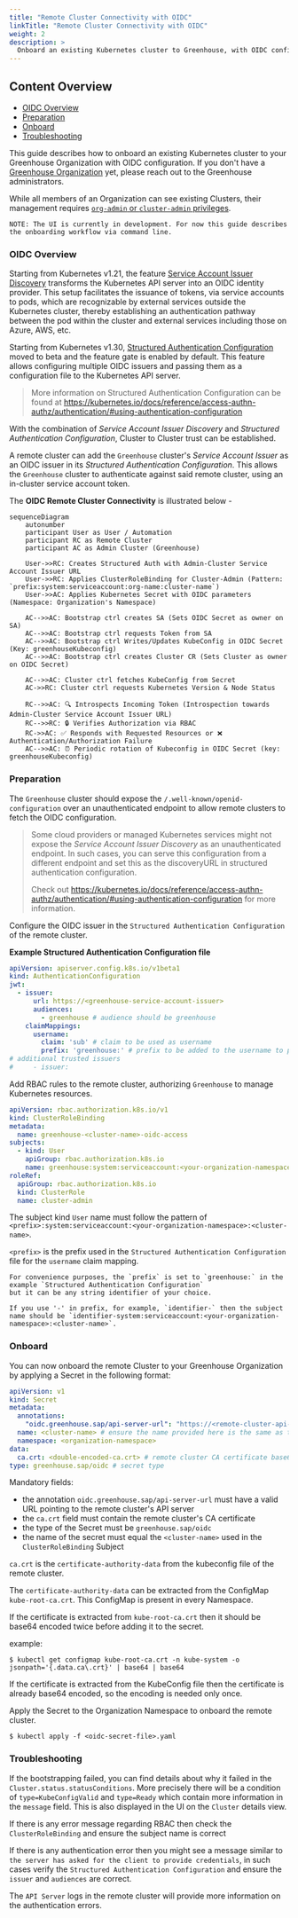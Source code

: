 ```yaml
---
title: "Remote Cluster Connectivity with OIDC"
linkTitle: "Remote Cluster Connectivity with OIDC"
weight: 2
description: >
  Onboard an existing Kubernetes cluster to Greenhouse, with OIDC configuration.
---
```


## Content Overview

- [OIDC Overview](#oidc-overview)
- [Preparation](#preparation)
- [Onboard](#onboard)
- [Troubleshooting](#troubleshooting)

This guide describes how to onboard an existing Kubernetes cluster to your Greenhouse Organization with OIDC
configuration.
If you don't have a [Greenhouse Organization](https://cloudoperators.github.io/greenhouse/docs/user-guides/organization/creation/) yet, please reach out to the Greenhouse administrators.

While all members of an Organization can see existing Clusters, their management requires [`org-admin` or
`cluster-admin` privileges](./../../getting-started/core-concepts/organizations.md).

```
NOTE: The UI is currently in development. For now this guide describes the onboarding workflow via command line.
```

### OIDC Overview

Starting from Kubernetes v1.21, the feature [Service Account Issuer Discovery](https://kubernetes.io/docs/tasks/configure-pod-container/configure-service-account/#service-account-issuer-discovery)
transforms the Kubernetes API server into an OIDC identity provider. This setup facilitates the issuance of tokens, via
service accounts to pods, which are recognizable by external services outside the Kubernetes cluster, thereby
establishing an authentication pathway between the pod within the cluster and external services including those on
Azure, AWS, etc.

Starting from Kubernetes v1.30, [Structured Authentication Configuration](https://kubernetes.io/blog/2024/04/25/structured-authentication-moves-to-beta/)
moved to beta and the feature gate is enabled by default. This feature allows configuring multiple OIDC issuers and
passing them as a configuration file to the Kubernetes API server.


> More information on Structured Authentication Configuration can be found at https://kubernetes.io/docs/reference/access-authn-authz/authentication/#using-authentication-configuration

With the combination of _Service Account Issuer Discovery_ and _Structured Authentication Configuration_, Cluster to
Cluster trust can be established.

A remote cluster can add the `Greenhouse` cluster's _Service Account Issuer_ as an
OIDC issuer in its _Structured Authentication Configuration_. This allows the `Greenhouse` cluster to authenticate
against said remote cluster, using an in-cluster service account token.

The **OIDC Remote Cluster Connectivity** is illustrated below -


```mermaid
sequenceDiagram
    autonumber
    participant User as User / Automation
    participant RC as Remote Cluster
    participant AC as Admin Cluster (Greenhouse)

    User->>RC: Creates Structured Auth with Admin-Cluster Service Account Issuer URL
    User->>RC: Applies ClusterRoleBinding for Cluster-Admin (Pattern: `prefix:system:serviceaccount:org-name:cluster-name`)
    User->>AC: Applies Kubernetes Secret with OIDC parameters (Namespace: Organization's Namespace)

    AC-->>AC: Bootstrap ctrl creates SA (Sets OIDC Secret as owner on SA)
    AC-->>AC: Bootstrap ctrl requests Token from SA
    AC-->>AC: Bootstrap ctrl Writes/Updates KubeConfig in OIDC Secret (Key: greenhouseKubeconfig)
    AC-->>AC: Bootstrap ctrl creates Cluster CR (Sets Cluster as owner on OIDC Secret)

    AC-->>AC: Cluster ctrl fetches KubeConfig from Secret
    AC->>RC: Cluster ctrl requests Kubernetes Version & Node Status

    RC-->>AC: 🔍 Introspects Incoming Token (Introspection towards Admin-Cluster Service Account Issuer URL)
    RC-->>RC: 🔒 Verifies Authorization via RBAC
    RC->>AC: ✅ Responds with Requested Resources or ❌ Authentication/Authorization Failure
    AC-->>AC: ⏰ Periodic rotation of Kubeconfig in OIDC Secret (key: greenhouseKubeconfig)
```

### Preparation

The `Greenhouse` cluster should expose the `/.well-known/openid-configuration` over an unauthenticated endpoint to allow
remote clusters to fetch the OIDC configuration.


> Some cloud providers or managed Kubernetes services might not expose the _Service Account Issuer Discovery_ as an unauthenticated endpoint. In such
cases, you can serve this configuration from a different endpoint and set this as the discoveryURL 
in structured authentication configuration. 
> 
> Check out https://kubernetes.io/docs/reference/access-authn-authz/authentication/#using-authentication-configuration
for more information.

Configure the OIDC issuer in the `Structured Authentication Configuration` of the remote cluster.

**Example Structured Authentication Configuration file**

```yaml
apiVersion: apiserver.config.k8s.io/v1beta1
kind: AuthenticationConfiguration
jwt:
  - issuer:
      url: https://<greenhouse-service-account-issuer>
      audiences:
        - greenhouse # audience should be greenhouse
    claimMappings:
      username:
        claim: 'sub' # claim to be used as username
        prefix: 'greenhouse:' # prefix to be added to the username to prevent impersonation (can be any string of your choice)
# additional trusted issuers
#     - issuer:
```

Add RBAC rules to the remote cluster, authorizing `Greenhouse` to manage Kubernetes resources.

```yaml
apiVersion: rbac.authorization.k8s.io/v1
kind: ClusterRoleBinding
metadata:
  name: greenhouse-<cluster-name>-oidc-access
subjects:
  - kind: User
    apiGroup: rbac.authorization.k8s.io
    name: greenhouse:system:serviceaccount:<your-organization-namespace>:<cluster-name>
roleRef:
  apiGroup: rbac.authorization.k8s.io
  kind: ClusterRole
  name: cluster-admin
```

The subject kind `User` name must follow the pattern of
`<prefix>:system:serviceaccount:<your-organization-namespace>:<cluster-name>`.

`<prefix>` is the prefix used in the `Structured Authentication Configuration` file for the `username` claim mapping.

```NOTE
For convenience purposes, the `prefix` is set to `greenhouse:` in the example `Structured Authentication Configuration`
but it can be any string identifier of your choice.

If you use '-' in prefix, for example, `identifier-` then the subject name should be `identifier-system:serviceaccount:<your-organization-namespace>:<cluster-name>`.
```

### Onboard

You can now onboard the remote Cluster to your Greenhouse Organization by applying a Secret in the following format:

```yaml
apiVersion: v1
kind: Secret
metadata:
  annotations:
    "oidc.greenhouse.sap/api-server-url": "https://<remote-cluster-api-server-url>"
  name: <cluster-name> # ensure the name provided here is the same as the <cluster-name> in the ClusterRoleBinding
  namespace: <organization-namespace>
data:
  ca.crt: <double-encoded-ca.crt> # remote cluster CA certificate base64 encoded
type: greenhouse.sap/oidc # secret type
```

Mandatory fields:

- the annotation `oidc.greenhouse.sap/api-server-url` must have a valid URL pointing to the remote cluster's API server
- the `ca.crt` field must contain the remote cluster's CA certificate
- the type of the Secret must be `greenhouse.sap/oidc`
- the name of the secret must equal the `<cluster-name>` used in the `ClusterRoleBinding` Subject

`ca.crt` is the `certificate-authority-data` from the kubeconfig file of the remote cluster.

The `certificate-authority-data` can be extracted from the ConfigMap `kube-root-ca.crt`. This ConfigMap is present in every Namespace.

If the certificate is extracted from `kube-root-ca.crt` then it should be base64 encoded twice before adding it to the
secret.

example:

```shell
$ kubectl get configmap kube-root-ca.crt -n kube-system -o jsonpath='{.data.ca\.crt}' | base64 | base64
```

If the certificate is extracted from the KubeConfig file then the certificate is already base64 encoded, so the
encoding is needed only once.

Apply the Secret to the Organization Namespace to onboard the remote cluster.

```shell
$ kubectl apply -f <oidc-secret-file>.yaml
```

### Troubleshooting

If the bootstrapping failed, you can find details about why it failed in the `Cluster.status.statusConditions`. More precisely
there will be a condition of `type=KubeConfigValid` and `type=Ready` which contain more information in the `message` field.
This is also displayed in the UI on the `Cluster` details view.

If there is any error message regarding RBAC then check the `ClusterRoleBinding` and ensure the subject name is correct

If there is any authentication error then you might see a message similar to
`the server has asked for the client to provide credentials`,
in such cases verify the `Structured Authentication Configuration` and ensure the `issuer` and `audiences` are correct.

The `API Server` logs in the remote cluster will provide more information on the authentication errors.

